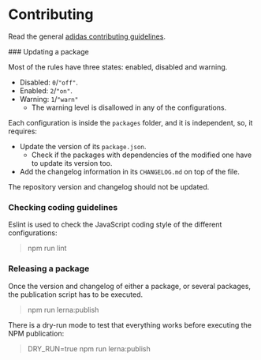 # Contributing

Read the general [adidas contributing guidelines](https://github.com/adidas/adidas-contribution-guidelines/wiki/Contributing).

### Updating a package

Most of the rules have three states: enabled, disabled and warning.

- Disabled: `0`/`"off"`.
- Enabled: `2`/`"on"`.
- Warning: `1`/`"warn"`
    - The warning level is disallowed in any of the configurations.

Each configuration is inside the `packages` folder, and it is independent, so, it requires:

- Update the version of its `package.json`.
    - Check if the packages with dependencies of the modified one have to update its version too.
- Add the changelog information in its `CHANGELOG.md` on top of the file.

The repository version and changelog should not be updated.

### Checking coding guidelines

Eslint is used to check the JavaScript coding style of the different configurations:

> npm run lint

### Releasing a package

Once the version and changelog of either a package, or several packages, the publication script has to be executed.

> npm run lerna:publish

There is a dry-run mode to test that everything works before executing the NPM publication:

> DRY_RUN=true npm run lerna:publish
